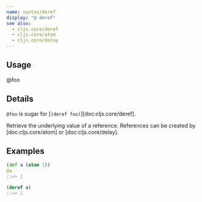```yaml
---
name: syntax/deref
display: "@ deref"
see also:
  - cljs.core/deref
  - cljs.core/atom
  - cljs.core/delay
---
```


## Usage
@foo


## Details

`@foo` is sugar for [`(deref foo)`][doc:cljs.core/deref].

Retrieve the underlying value of a reference.  References can be created by
[doc:cljs.core/atom] or [doc:cljs.core/delay].


## Examples

```clj
(def a (atom 1))
@a
;;=> 1

(deref a)
;;=> 1
```